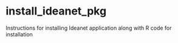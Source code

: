 # install_ideanet_pkg
Instructions for installing Ideanet application along with R code for installation

